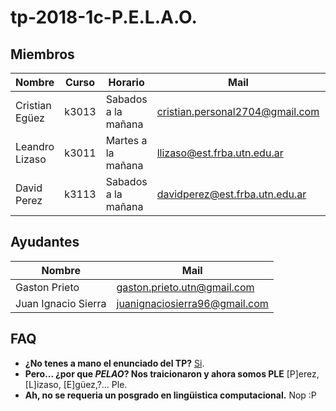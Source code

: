 # tp-2018-1c-P.E.L.A.O.

## Miembros

Nombre | Curso | Horario | Mail | Github
---|---|---|---|---
Cristian Egüez | k3013 | Sabados a la mañana | cristian.personal2704@gmail.com | cristianEguez
Leandro Lizaso | k3011 | Martes a la mañana | llizaso@est.frba.utn.edu.ar | leandrolizaso
David Perez | k3113 | Sabados a la mañana | davidperez@est.frba.utn.edu.ar | davidosvaldoperez

## Ayudantes

Nombre | Mail
---|---|
Gaston Prieto | gaston.prieto.utn@gmail.com
Juan Ignacio Sierra | juanignaciosierra96@gmail.com

## FAQ

- **¿No tenes a mano el enunciado del TP?**
    [Si](https://sisoputnfrba.gitbook.io/re-distinto/).
- **Pero... ¿por que _PELAO_? Nos traicionaron y ahora somos PLE**
    [P]erez, [L]izaso, [E]güez,?... Ple.
- **Ah, no se requeria un posgrado en lingüistica computacional.**
    Nop :P
